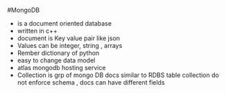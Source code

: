#MongoDB
* is a document oriented database
* written in c++
* document is Key value pair like json
* Values can be integer, string , arrays
* Rember dictionary of python
* easy to change data model
* atlas mongodb hosting service
* Collection is grp of mongo DB docs similar to RDBS table
collection do not enforce schema , docs can have different fields

